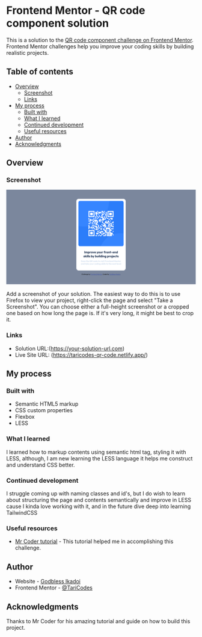 # Frontend Mentor - QR code component solution

This is a solution to the [QR code component challenge on Frontend Mentor](https://www.frontendmentor.io/challenges/qr-code-component-iux_sIO_H). Frontend Mentor challenges help you improve your coding skills by building realistic projects. 

## Table of contents

- [Overview](#overview)
  - [Screenshot](#screenshot)
  - [Links](#links)
- [My process](#my-process)
  - [Built with](#built-with)
  - [What I learned](#what-i-learned)
  - [Continued development](#continued-development)
  - [Useful resources](#useful-resources)
- [Author](#author)
- [Acknowledgments](#acknowledgments)

## Overview

### Screenshot

![QRCode Component](screenshot/Screenshot-FrontendMentorQRcodeComponent.png)

Add a screenshot of your solution. The easiest way to do this is to use Firefox to view your project, right-click the page and select "Take a Screenshot". You can choose either a full-height screenshot or a cropped one based on how long the page is. If it's very long, it might be best to crop it.

### Links

- Solution URL:(https://your-solution-url.com)
- Live Site URL: (https://taricodes-qr-code.netlify.app/)

## My process

### Built with

- Semantic HTML5 markup
- CSS custom properties
- Flexbox
- LESS

### What I learned

I learned how to markup contents using semantic html tag, styling it with LESS, although, I am new learning the LESS language it helps me construct and understand CSS better.

### Continued development

I struggle coming up with naming classes and id's, but I do wish to learn about structuring the page and contents semantically and improve in LESS cause I kinda love working with it, and in the future dive deep into learning TailwindCSS

### Useful resources

- [Mr Coder tutorial](https://www.youtube.com/watch?v=5BBYPntB-GY&t=504s) - This tutorial helped me in accomplishing this challenge.


## Author

- Website - [Godbless Ikadoi](https://www.your-site.com)
- Frontend Mentor - [@TariCodes](https://www.frontendmentor.io/profile/TariCodes)

## Acknowledgments

Thanks to Mr Coder for his amazing tutorial and guide on how to build this project.
